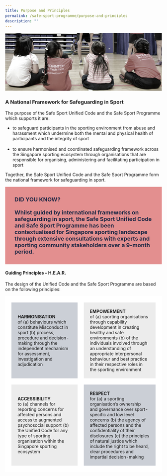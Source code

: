 ```yaml
---
title: Purpose and Principles
permalink: /safe-sport-programme/purpose-and-principles
description: ""
---
```

![Alt text for image on Isomer site](/images/children.jpg)
### A National Framework for Safeguarding in Sport


The purpose of the Safe Sport Unified Code and the Safe Sport Programme which supports it are:
* to safeguard participants in the sporting environment from abuse and harassment which undermine both the mental and physical health of participants and the integrity of sport <br><br>
* to ensure harmonised and coordinated safeguarding framework across the Singapore sporting ecosystem through organisations that are responsible for organising, administering and facilitating participation in sport 

Together, the Safe Sport Unified Code and the Safe Sport Programme form the national framework for safeguarding in sport.

<div style="font-size:18px;color:#202945; background-color:#E38F8F; padding:30px"> <b>DID YOU KNOW?</b><br><br><b>Whilst guided by international frameworks on safeguarding in sport, the Safe Sport Unified Code and Safe Sport Programme has been contextualised for Singapore sporting landscape through extensive consultations with experts and sporting community stakeholders over a 9-month period.</b></div>


#### Guiding Principles – H.E.A.R.



The design of the Unified Code and the Safe Sport Programme are based on the following principles:

<table style="border-spacing:30px; border-color:#FFFFFF;">
	<tr>
		<td style="border: 20px solid white; padding: 20px; background-color:#CBCFD6; "><b>HARMONISATION</b> <br>of (a) behaviours which constitute Misconduct in sport (b) process, procedure and decision-making through the independent mechanism for assessment, investigation and adjudication</td>
		<td style="border: 20px solid white;padding: 20px; background-color:#ECECEC; "><b>EMPOWERMENT</b><br> of (a) sporting organisations through capability development in creating healthy and safe environments (b) of the individuals involved through an understanding of appropriate interpersonal behaviour and best practice in their respective roles in the sporting environment</td></tr>
	<tr>
		<td style="  border: 20px solid white;padding: 20px; background-color:#ECECEC; "><b>ACCESSIBILITY</b><br> to (a) channels for reporting concerns for affected persons and access to augmented psychosocial support (b) the Unified Code for any type of sporting organisation within the Singapore sporting ecosystem</td>
		<td style="border: 20px solid white;padding: 20px; background-color:#CBCFD6; "><b>RESPECT</b> <br> for (a) a sporting organisation’s ownership and governance over sport-specific and low level concerns (b) the agency of affected persons and the confidentiality of their disclosures (c) the principles of natural justice which include the right to be heard, clear procedures and impartial decision-making</td>
	</tr>